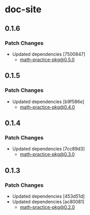# doc-site

## 0.1.6

### Patch Changes

- Updated dependencies [7500847]
  - math-practice-pkg@0.5.0

## 0.1.5

### Patch Changes

- Updated dependencies [b9f586e]
  - math-practice-pkg@0.4.0

## 0.1.4

### Patch Changes

- Updated dependencies [7cc89d3]
  - math-practice-pkg@0.3.0

## 0.1.3

### Patch Changes

- Updated dependencies [453d51d]
- Updated dependencies [ac80081]
  - math-practice-pkg@0.2.0
